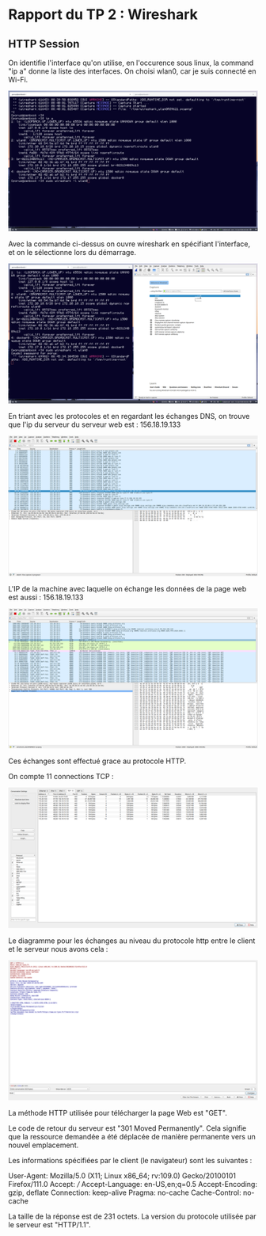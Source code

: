 # Rapport du TP 2 : Wireshark

## HTTP Session 

On identifie l'interface qu'on utilise, en l'occurence sous linux, la command "ip a" donne la liste des interfaces.
On choisi wlan0, car je suis connecté en Wi-Fi.

![ip a](screenshots/ip.png)

Avec la commande ci-dessus on ouvre wireshark en spécifiant l'interface, et on le sélectionne lors du démarrage.

![wireshark](screenshots/select-interface.png)

En triant avec les protocoles et en regardant les échanges DNS, on trouve que l'ip du serveur du serveur web est : 156.18.19.133

![dns](screenshots/dns-ip.png)

L'IP de la machine avec laquelle on échange les données de la page web est aussi : 156.18.19.133

![dns](screenshots/http-ip.png)

Ces échanges sont effectué grace au protocole HTTP.

On compte 11 connections TCP :

![tcp connections](screenshots/tcp-connections.png)

Le diagramme pour les échanges au niveau du protocole http entre le client et le serveur nous avons  cela :

![diagram client](screenshots/diagram-client.png)

La méthode HTTP utilisée pour télécharger la page Web est "GET".

Le code de retour du serveur est "301 Moved Permanently". Cela signifie que la ressource demandée a été déplacée de manière permanente vers un nouvel emplacement.

Les informations spécifiées par le client (le navigateur) sont les suivantes :

User-Agent: Mozilla/5.0 (X11; Linux x86_64; rv:109.0) Gecko/20100101 Firefox/111.0
Accept: */*
Accept-Language: en-US,en;q=0.5
Accept-Encoding: gzip, deflate
Connection: keep-alive
Pragma: no-cache
Cache-Control: no-cache

La taille de la réponse est de 231 octets. La version du protocole utilisée par le serveur est "HTTP/1.1".


